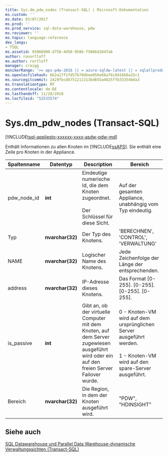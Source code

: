 ```yaml
---
title: Sys.dm_pdw_nodes (Transact-SQL) | Microsoft-Dokumentation
ms.custom: ''
ms.date: 03/07/2017
ms.prod: ''
ms.prod_service: sql-data-warehouse, pdw
ms.reviewer: ''
ms.topic: language-reference
dev_langs:
- TSQL
ms.assetid: 93966909-d758-4d50-950b-f5066d104fa6
author: ronortloff
ms.author: rortloff
manager: craigg
monikerRange: '>= aps-pdw-2016 || = azure-sqldw-latest || = sqlallproducts-allversions'
ms.openlocfilehash: 6b2a17f1fd57b70dbee056e66a76c0416b0a25c1
ms.sourcegitcommit: 2429fbcdb751211313bd655a4825ffb33354bda3
ms.translationtype: MT
ms.contentlocale: de-DE
ms.lasthandoff: 11/28/2018
ms.locfileid: "52533574"
---
```

# <a name="sysdmpdwnodes-transact-sql"></a>Sys.dm_pdw_nodes (Transact-SQL)
[!INCLUDE[tsql-appliesto-xxxxxx-xxxx-asdw-pdw-md](../../includes/tsql-appliesto-xxxxxx-xxxx-asdw-pdw-md.md)]

  Enthält Informationen zu allen Knoten im [!INCLUDE[ssAPS](../../includes/ssaps-md.md)]. Sie enthält eine Zeile pro Knoten in der Appliance.  
  
|Spaltenname|Datentyp|Description|Bereich|  
|-----------------|---------------|-----------------|-----------|  
|pdw_node_id|**int**|Eindeutige numerische Id, die dem Knoten zugeordnet.<br /><br /> Der Schlüssel für diese Sicht.|Auf der gesamten Appliance, unabhängig vom Typ eindeutig.|  
|Typ|**nvarchar(32)**|Der Typ des Knotens.|'BERECHNEN', 'CONTROL', 'VERWALTUNG'|  
|NAME|**nvarchar(32)**|Logischer Name des Knotens.|Jede Zeichenfolge der Länge der entsprechenden.|  
|address|**nvarchar(32)**|IP-Adresse dieses Knotens.|Das Format [0-255]. [0-255]. [0-255]. [0-255].|  
|is_passive|**int**|Gibt an, ob der virtuelle Computer mit dem Knoten, auf dem Server zugewiesen ausgeführt wird oder ein auf den freien Server Failover wurde.|0 - Knoten-VM wird auf dem ursprünglichen Server ausgeführt werden.<br /><br /> 1 - Knoten-VM wird auf den spare-Server ausgeführt.|  
|Bereich|**nvarchar(32)**|Die Region, in dem der Knoten ausgeführt wird.|"PDW", "HDINSIGHT"|  
  
## <a name="see-also"></a>Siehe auch  
 [SQL Datawarehouse und Parallel Data Warehouse-dynamische Verwaltungssichten &#40;Transact-SQL&#41;](../../relational-databases/system-dynamic-management-views/sql-and-parallel-data-warehouse-dynamic-management-views.md)  
  
  
